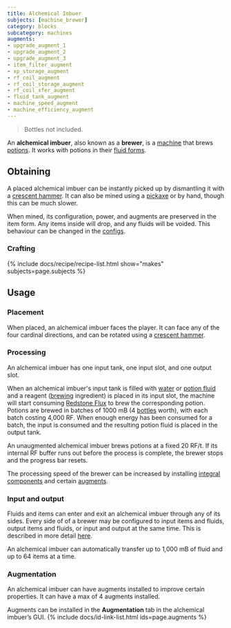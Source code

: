```yaml
---
title: Alchemical Imbuer
subjects: [machine_brewer]
category: blocks
subcategory: machines
augments:
- upgrade_augment_1
- upgrade_augment_2
- upgrade_augment_3
- item_filter_augment
- xp_storage_augment
- rf_coil_augment
- rf_coil_storage_augment
- rf_coil_xfer_augment
- fluid_tank_augment
- machine_speed_augment
- machine_efficiency_augment
---
```

> Bottles not included.

An **alchemical imbuer**, also known as a **brewer**, is a
[machine](../machines/) that brews
[potions](https://minecraft.fandom.com/wiki/Potion). It works with potions in
their [fluid forms](../../cofh-core/potion-fluid/).

Obtaining
---------

A placed alchemical imbuer can be instantly picked up by dismantling it with a
[crescent hammer](../../thermal-foundation/crescent-hammer/). It can also be
mined using a [pickaxe](https://minecraft.fandom.com/wiki/Pickaxe) or by hand,
though this can be much slower.

When mined, its configuration, power, and augments are preserved in the item form.
Any items inside will drop, and any fluids will be voided. This behaviour can
be changed in the [configs](../../faq#configs).

### Crafting
{% include docs/recipe/recipe-list.html show="makes" subjects=page.subjects %}

Usage
-----

### Placement
When placed, an alchemical imbuer faces the player. It can face any of the four
cardinal directions, and can be rotated using a
[crescent hammer](../../thermal-foundation/crescent-hammer/).

### Processing
An alchemical imbuer has one input tank, one input slot, and one output slot.

When an alchemical imbuer's input tank is filled with
[water](https://minecraft.fandom.com/wiki/Water) or
[potion fluid](../../thermal-foundation/potion-fluid/) and a reagent
([brewing](https://minecraft.fandom.com/wiki/Brewing) ingredient) is placed in its
input slot, the machine will start consuming [Redstone Flux](/docs/redstone-flux/)
to brew the corresponding potion. Potions are brewed in batches of 1000 mB
(4 [bottles](https://minecraft.fandom.com/wiki/Glass_Bottles) worth), with each
batch costing 4,000 RF. When enough energy has been consumed for a batch, the
input is consumed and the resulting potion fluid is placed in the output tank.

An unaugmented alchemical imbuer brews potions at a fixed 20 RF/t. If its
internal RF buffer runs out before the process is complete, the brewer stops
and the progress bar resets.

The processing speed of the brewer can be increased by installing 
[integral components](#augmentation) and certain [augments](#augmentation).

### Input and output
Fluids and items can enter and exit an alchemical imbuer through any of its sides.
Every side of of a brewer may be configured to input items and fluids, output
items and fluids, or input and output at the same time. This is described in more
detail [here](../../thermal-expansion/machines#configuration).

An alchemical imbuer can automatically transfer up to 1,000 mB of fluid and
up to 64 items at a time.

### Augmentation
An alchemical imbuer can have augments installed to improve certain properties.
It can have a max of 4 augments installed.

Augments can be installed in the **Augmentation** tab in the alchemical imbuer’s GUI.
{% include docs/id-link-list.html ids=page.augments %}